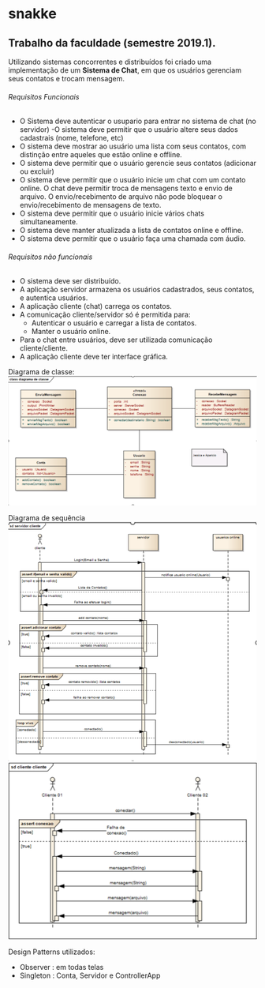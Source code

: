 # snakke

**Trabalho da faculdade (semestre 2019.1).**
-------------

Utilizando sistemas concorrentes e distribuídos foi criado uma implementação de um **Sistema de Chat**, em que os usuários gerenciam seus contatos e trocam mensagem.

###### Requisitos Funcionais
- O Sistema deve autenticar o usupario para entrar no sistema de chat (no servidor)
-O sistema deve permitir que o usuário altere seus dados cadastrais (nome, telefone, etc)
- O sistema deve mostrar ao usuário uma lista com seus contatos, com distinção entre aqueles
que estão online e offline.
- O sistema deve permitir que o usuário gerencie seus contatos (adicionar ou excluir)
- O sistema deve permitir que o usuário inicie um chat com um contato online. O chat deve permitir troca de mensagens texto e envio de arquivo. O envio/recebimento de arquivo não pode bloquear o envio/recebimento de mensagens de texto.
- O sistema deve permitir que o usuário inicie vários chats simultaneamente.
- O sistema deve manter atualizada a lista de contatos online e offline.
- O sistema deve permitir que o usuário faça uma chamada com áudio.

###### Requisitos não funcionais
- O sistema deve ser distribuído.
- A aplicação servidor armazena os usuários cadastrados, seus contatos, e autentica usuários.
- A aplicação cliente (chat) carrega os contatos.
- A comunicação cliente/servidor só é permitida para:
	- Autenticar o usuário e carregar a lista de contatos.
	- Manter o usuário online.
- Para o chat entre usuários, deve ser utilizada comunicação cliente/cliente.
- A aplicação cliente deve ter interface gráfica.

Diagrama de classe:
![Screenshot](diagramaclasse.png)

Diagrama de sequência
![Screenshot](diagramaseq.png)
![Screenshot](diagramaseq2.png)

Design Patterns utilizados:
- Observer : em todas telas
- Singleton : Conta, Servidor e ControllerApp